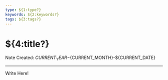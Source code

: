 ```yaml
---
type: ${1:type?}
keywords: ${2:keywords?}
tags: ${3:tags?}
---
```


# ${4:title?}

Note Created: ${CURRENT_YEAR}-${CURRENT_MONTH}-${CURRENT_DATE}

---

Write Here!
